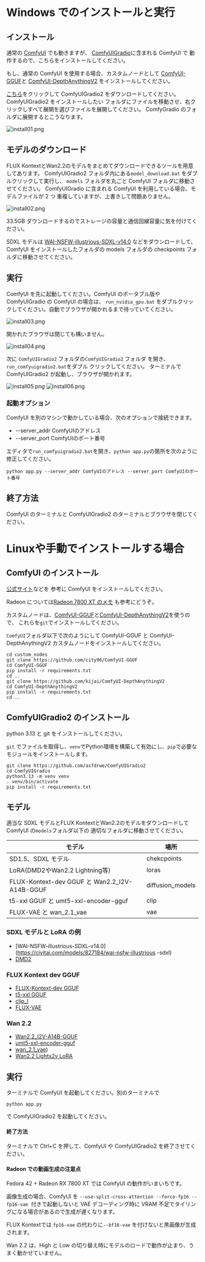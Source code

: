 # Windows でのインストールと実行

## インストール

通常の [ComfyUI](https://www.comfy.org/download) でも動きますが、
[ComfyUIGradio](https://github.com/asfdrwe/ComfyUIGradio)に含まれる ComfyUI で
動作するので、こちらをインストールしてください。

もし、通常の ComfyUI を使用する場合、カスタムノードとして
[ComfyUI-GGUF](https://github.com/city96/ComfyUI-GGUF)と
[ComfyUI-DepthAnythingV2](https://github.com/kijai/ComfyUI-DepthAnythingV2)
をインストールしてください。

[こちら](https://huggingface.co/asfdrwe/WAI14DMD2-GGUF/resolve/main/ComfyUIGradio2.zip)をクリックして
ComfyUIGradio2 をダウンロードしてください。ComfyUIGradio2 をインストールしたい
フォルダにファイルを移動させ、右クリックしすべて展開を選びファイルを展開してください。
ComfyGradio のフォルダに展開するとこうなります。

![install01.png](image/install01.png)

## モデルのダウンロード
FLUX KontextとWan2.2のモデルをまとめてダウンロードできるツールを用意してあります。
ComfyUIGradio2 フォルダ内にある`model_download.bat` をダブルクリックして実行し、
`models` フォルダを丸ごと ComfyUI フォルダに移動させてください。
ComfyUIGradio に含まれる ComfyUI を利用している場合、モデルファイルが 2 つ
重複していますが、上書きして問題ありません。

![install02.png](image/install02.png)

33.5GB ダウンロードするのでストレージの容量と通信回線容量に気を付けてください。

SDXL モデルは
[WAI-NSFW-illustrious-SDXL-v14.0](https://civitai.com/models/827184/wai-nsfw-illustrious-sdxl)
などをダウンロードして、ComfyUI をインストールしたフォルダの models フォルダの checkpoints フォルダに移動させてください。

## 実行
ComfyUI を先に起動してください。ComfyUI のポータブル版や ComfyUIGradio の ComfyUI の場合は、
`run_nvidia_gpu.bat` をダブルクリックしてください。自動でブラウザが開かれるまで待っていてください。

![install03.png](image/install03.png)

開かれたブラウザは閉じても構いません。

![install04.png](image/install04.png)

次に `ComfyUIGradio2` フォルダの`ComfyUIGradio2` フォルダ を開き、`run_comfyuigradio2.bat`をダブル
クリックしてください。 ターミナルで ComfyUIGradio2 が起動し、ブラウザが開かれます。

![install05.png](image/install05.png)
![install06.png](image/install06.png)

### 起動オプション
ComfyUI を別のマシンで動かしている場合、次のオプションで接続できます。

- --server_addr ComfyUIのアドレス
- --server_port ComfyUIのポート番号

エディタで`run_comfyuigradio2.bat`を開き、`python app.py`の箇所を次のように修正してください。
```
python app.py --server_addr ComfyUIのアドレス --server_port ComfyUIのポート番号
```

## 終了方法

ComfyUI のターミナルと ComfyUIGradio2 のターミナルとブラウザを閉じてください。

# Linuxや手動でインストールする場合

## ComfyUI のインストール

[公式サイト](https://github.com/comfyanonymous/ComfyUI?tab=readme-ov-file#manual-install-windows-linux)などを
参考に ComfyUI をインストールしてください。

Radeon については[Radeon 7800 XT のメモ](https://qiita.com/asfdrwe/items/ae05a15ae42fb65c8dd2) も参考にどうぞ。

カスタムノードは、[ComfyUI-GGUF](https://github.com/city96/ComfyUI-GGUF)と[ComfyUI-DepthAnythingV2](https://github.com/kijai/ComfyUI-DepthAnythingV2)を使うので、
これらを`git`でインストールしてください。

`ComfyUI`フォルダ以下で次のようにして ComfyUI-GGUF と ComfyUI-DepthAnythingV2 カスタムノードをインストールしてください。
```
cd custom_nodes
git clone https://github.com/city96/ComfyUI-GGUF
cd ComfyUI-GGUF
pip install -r requirements.txt 
cd ..
git clone https://github.com/kijai/ComfyUI-DepthAnythingV2
cd ComfyUI-DepthAnythingV2
pip install -r requirements.txt 
cd ..
```

## ComfyUIGradio2 のインストール
python 3.13 と git をインストールしてください。　

`git` でファイルを取得し、`venv`でPython環境を構築して有効にし、`pip`で必要な
モジュールをインストールします。

```
git clone https://github.com/asfdrwe/ComfyUIGradio2
cd ComfyUIGradio
python3.13 -m venv venv
. venv/bin/activate
pip install -r requirements.txt
```

## モデル
適当な SDXL モデルとFLUX KontextとWan2.2のモデルをダウンロードして ComfyUI の`models`フォルダ以下の
適切なフォルダに移動させてください。

| モデル | 場所 |
|-------|-----|
| SD1.5、SDXL モデル | chekcpoints |
| LoRA(DMD2やWan2.2 Lightning等) | loras |
| FLUX-Kontext-dev GGUF と Wan2.2_I2V-A14B-GGUF| diffusion_models |
| t5-xxl GGUF と umt5-xxl-encoder-gguf |  clip |
| FLUX-VAE と wan_2.1_vae | vae |

### SDXL モデルと LoRA の例

- [WAI-NSFW-illustrious-SDXL-v14.0](https://civitai.com/models/827184/wai-nsfw-illustrious
-sdxl)
- [DMD2](https://huggingface.co/tianweiy/DMD2)

### FLUX Kontext dev GGUF

- [FLUX-Kontext-dev GGUF](https://huggingface.co/QuantStack/FLUX.1-Kontext-dev-GGUF)
- [t5-xxl GGUF](https://huggingface.co/city96/t5-v1_1-xxl-encoder-gguf)
- [clip_l](https://huggingface.co/comfyanonymous/flux_text_encoders/tree/main)
- [FLUX-VAE](https://huggingface.co/Comfy-Org/Lumina_Image_2.0_Repackaged)

### Wan 2.2
- [Wan2.2_I2V-A14B-GGUF](https://huggingface.co/bullerwins/Wan2.2-I2V-A14B-GGUF)
- [umt5-xxl-encoder-gguf](https://huggingface.co/city96/umt5-xxl-encoder-gguf)
- [wan_2.1_vae](https://huggingface.co/Comfy-Org/Wan_2.1_ComfyUI_repackaged))
- [Wan2.2 Lightx2v LoRA](https://huggingface.co/Comfy-Org/Wan_2.2_ComfyUI_Repackaged/tree/main/split_files/loras)


## 実行

ターミナルで ComfyUI を起動してください。別のターミナルで
```
python app.py
```
で ComfyUIGradio2 を起動してください。

#### 終了方法
ターミナルで Ctrl+C を押して、ComfyUI や ComfyUIGradio2 を終了させてください。

#### Radeon での動画生成の注意点
Fedora 42 + Radeon RX 7800 XT では ComfyUI の動作がいまいちです。

画像生成の場合、ComfyUI を `--use-split-cross-attention --force-fp16 --fp16-vae `付きで起動しないと
VAE デコーディング時に VRAM 不足でタイリングになる場合があるので生成が遅くなります。

FLUX Kontextでは `fp16-vae` の代わりに`--bf16-vae` を付けないと黒画像が生成されます。

Wan 2.2 は、High と Low の切り替え時にモデルのロードで動作が止まり、うまく動かせていません。
